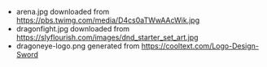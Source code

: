 * arena.jpg downloaded from https://pbs.twimg.com/media/D4cs0aTWwAAcWik.jpg
* dragonfight.jpg downloaded from https://slyflourish.com/images/dnd_starter_set_art.jpg
* dragoneye-logo.png generated from https://cooltext.com/Logo-Design-Sword
